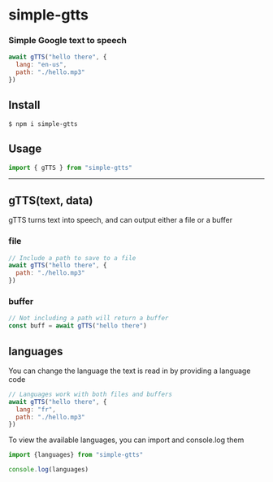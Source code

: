 # simple-gtts

### Simple Google text to speech

```js
await gTTS("hello there", {
  lang: "en-us",
  path: "./hello.mp3"
})
```

## Install
```console
$ npm i simple-gtts
```

## Usage
```js
import { gTTS } from "simple-gtts"
```

---

## gTTS(text, data)

gTTS turns text into speech, and can output either a file or a buffer

### file
```js
// Include a path to save to a file
await gTTS("hello there", {
  path: "./hello.mp3"
})
```

### buffer
```js
// Not including a path will return a buffer
const buff = await gTTS("hello there")
```

## languages

You can change the language the text is read in by providing a language code

```js
// Languages work with both files and buffers
await gTTS("hello there", {
  lang: "fr",
  path: "./hello.mp3"
})
```

To view the available languages, you can import and console.log them

```js
import {languages} from "simple-gtts"

console.log(languages)
```